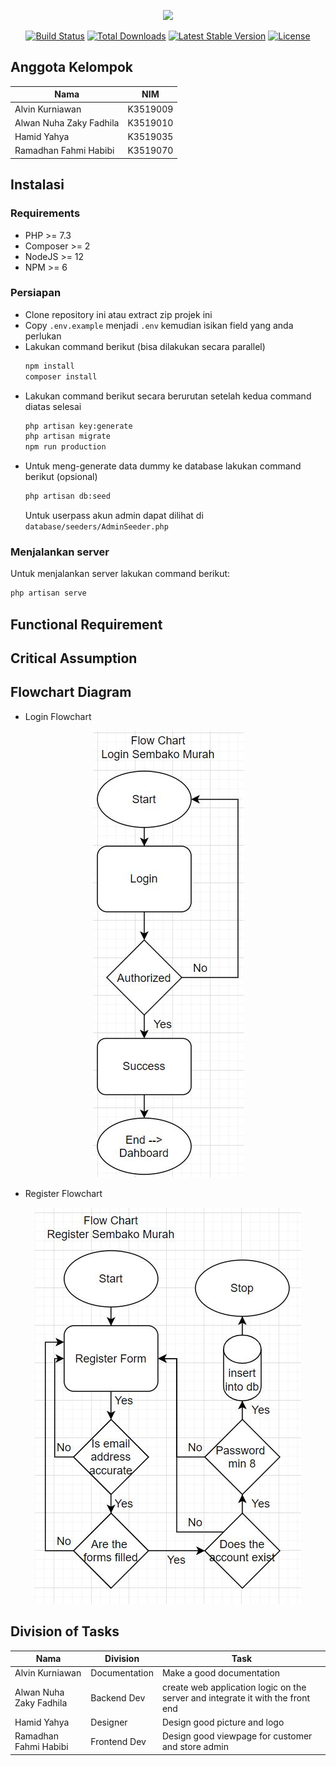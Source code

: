 <p align="center"><a href="https://laravel.com" target="_blank"><img src="https://raw.githubusercontent.com/laravel/art/master/logo-lockup/5%20SVG/2%20CMYK/1%20Full%20Color/laravel-logolockup-cmyk-red.svg" width="400"></a></p>

<p align="center">
<a href="https://travis-ci.org/laravel/framework"><img src="https://travis-ci.org/laravel/framework.svg" alt="Build Status"></a>
<a href="https://packagist.org/packages/laravel/framework"><img src="https://img.shields.io/packagist/dt/laravel/framework" alt="Total Downloads"></a>
<a href="https://packagist.org/packages/laravel/framework"><img src="https://img.shields.io/packagist/v/laravel/framework" alt="Latest Stable Version"></a>
<a href="https://packagist.org/packages/laravel/framework"><img src="https://img.shields.io/packagist/l/laravel/framework" alt="License"></a>
</p>

## Anggota Kelompok

| Nama                    | NIM      |
| ----------------------- | -------- |
| Alvin Kurniawan         | K3519009 |
| Alwan Nuha Zaky Fadhila | K3519010 |
| Hamid Yahya             | K3519035 |
| Ramadhan Fahmi Habibi   | K3519070 |

## Instalasi

### Requirements
- PHP >= 7.3
- Composer >= 2
- NodeJS >= 12
- NPM >= 6

### Persiapan
- Clone repository ini atau extract zip projek ini
- Copy `.env.example` menjadi `.env` kemudian isikan field yang anda perlukan
- Lakukan command berikut (bisa dilakukan secara parallel)
  ```bash
  npm install
  composer install
  ```
- Lakukan command berikut secara berurutan setelah kedua command diatas selesai
  ```bash
  php artisan key:generate
  php artisan migrate
  npm run production
  ```
- Untuk meng-generate data dummy ke database lakukan command berikut (opsional)
  ```bash
  php artisan db:seed
  ```
  Untuk userpass akun admin dapat dilihat di `database/seeders/AdminSeeder.php`

### Menjalankan server
Untuk menjalankan server lakukan command berikut:
```bash
php artisan serve
```
## Functional  Requirement

## Critical Assumption
## Flowchart Diagram

- Login Flowchart

<p align="center"> <img src="/doc/login.jpg"></img> </p>

- Register Flowchart

<p align="center"> <img src="/doc/register.jpg"></img> </p>

## Division of Tasks

| Nama                    | Division      |  Task    |
| ----------------------- | ------------- | -------- |
| Alvin Kurniawan         | Documentation | Make a good documentation |
| Alwan Nuha Zaky Fadhila | Backend Dev   | create web application logic on the server and integrate it with the front end |
| Hamid Yahya             | Designer      | Design good picture and logo |
| Ramadhan Fahmi Habibi   | Frontend Dev  | Design good viewpage for customer and store admin |
